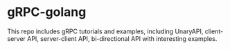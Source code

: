 # gRPC-golang
This repo includes gRPC tutorials and examples, including UnaryAPI, client-server API, server-client API, bi-directional API with interesting examples.
